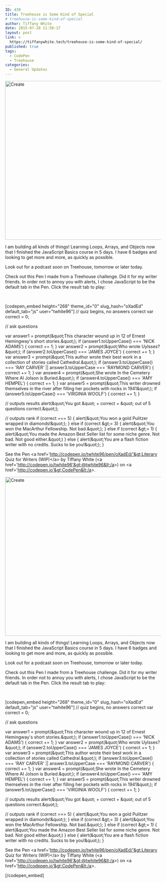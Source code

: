 ```yaml
---
ID: 439
title: Treehouse is Some Kind of Special
# treehouse-is-some-kind-of-special
author: Tiffany White
date: 2015-07-28 11:50:17
layout: post
link: >
  https://tiffanywhite.tech/treehouse-is-some-kind-of-special/
published: true
tags:
  - CodePen
  - Treehouse
categories:
  - General Updates
---
```



<img class=" aligncenter" src="https://helloburgh.me/wp-content/uploads/2015/07/wpid-Computer-design-elements-flat-vector-material.jpg" alt="Create" width="573" height="513" />

I am building all kinds of things! Learning Loops, Arrays, and Objects now that I finished the JavaScript Basics course in 5 days. I have 6 badges and looking to get more and more, as quickly as possible.

Look out for a podcast soon on Treehouse, tomorrow or later today.

Check out this Pen I made from a Treehouse challenge. Did it for my writer friends. In order not to annoy you with alerts, I chose JavaScript to be the default tab in the Pen. Click the result tab to play:

&nbsp;

[codepen_embed height="268" theme_id="0" slug_hash="oXadEd" default_tab="js" user="twhite96"]
// quiz begins, no answers correct
var correct = 0;

// ask questions

var answer1 = prompt(&amp;quot;This character wound up in 12 of Ernest Hemingway&#039;s short stories.&amp;quot;);
if (answer1.toUpperCase() === &#039;NICK ADAMS&#039;) {
correct += 1;
}
var answer2 = prompt(&amp;quot;Who wrote Uylsses?&amp;quot;);
if (answer2.toUpperCase() === &#039;JAMES JOYCE&#039;) {
correct += 1;
}
var answer3 = prompt(&amp;quot;This author wrote their best work in a collection of stories called Cathedral.&amp;quot;);
if (answer3.toUpperCase() === &#039;RAY CARVER&#039; || answer3.toUpperCase === &#039;RAYMOND CARVER&#039;) {
correct += 1;
}
var answer4 = prompt(&amp;quot;She wrote In the Cemetery Where Al Jolson is Buried.&amp;quot;);
if (answer4.toUpperCase() === &#039;AMY HEMPEL&#039;) {
correct += 1;
}
var answer5 = prompt(&amp;quot;This writer drowned themselves in the river after filling her pockets with rocks in 1941&amp;quot;);
if (answer5.toUpperCase() === &#039;VIRGINIA WOOLF&#039;) {
correct += 1;
}

// outputs results
alert(&amp;quot;You got &amp;quot; + correct + &amp;quot; out of 5 questions correct.&amp;quot;);

// outputs rank
if (correct === 5) {
alert(&amp;quot;You won a gold Pulitzer wrapped in diamonds!&amp;quot;);
} else if (correct &amp;gt;= 3) {
alert(&amp;quot;You won the MacArthur Fellowship. Not bad.&amp;quot;);
} else if (correct &amp;gt;= 1) {
alert(&amp;quot;You made the Amazon Best Seller list for some niche genre. Not bad. Not good either.&amp;quot;)
} else {
alert(&amp;quot;You are a flash fiction writer with no credits. Sucks to be you!&amp;quot;);
}

See the Pen &lt;a href='http://codepen.io/twhite96/pen/oXadEd/'&gt;Literary Quiz for Writers (WIP)&lt;/a&gt; by Tiffany White (&lt;a href='http://codepen.io/twhite96'&gt;@twhite96&lt;/a&gt;) on &lt;a href='http://codepen.io'&gt;CodePen&lt;/a&gt;.



<img class=" aligncenter" src="https://helloburgh.me/wp-content/uploads/2015/07/wpid-Computer-design-elements-flat-vector-material.jpg" alt="Create" width="573" height="513" />

I am building all kinds of things! Learning Loops, Arrays, and Objects now that I finished the JavaScript Basics course in 5 days. I have 6 badges and looking to get more and more, as quickly as possible.

Look out for a podcast soon on Treehouse, tomorrow or later today.

Check out this Pen I made from a Treehouse challenge. Did it for my writer friends. In order not to annoy you with alerts, I chose JavaScript to be the default tab in the Pen. Click the result tab to play:

&nbsp;

[codepen_embed height="268" theme_id="0" slug_hash="oXadEd" default_tab="js" user="twhite96"]
// quiz begins, no answers correct
var correct = 0;

// ask questions

var answer1 = prompt(&amp;quot;This character wound up in 12 of Ernest Hemingway&#039;s short stories.&amp;quot;);
if (answer1.toUpperCase() === &#039;NICK ADAMS&#039;) {
correct += 1;
}
var answer2 = prompt(&amp;quot;Who wrote Uylsses?&amp;quot;);
if (answer2.toUpperCase() === &#039;JAMES JOYCE&#039;) {
correct += 1;
}
var answer3 = prompt(&amp;quot;This author wrote their best work in a collection of stories called Cathedral.&amp;quot;);
if (answer3.toUpperCase() === &#039;RAY CARVER&#039; || answer3.toUpperCase === &#039;RAYMOND CARVER&#039;) {
correct += 1;
}
var answer4 = prompt(&amp;quot;She wrote In the Cemetery Where Al Jolson is Buried.&amp;quot;);
if (answer4.toUpperCase() === &#039;AMY HEMPEL&#039;) {
correct += 1;
}
var answer5 = prompt(&amp;quot;This writer drowned themselves in the river after filling her pockets with rocks in 1941&amp;quot;);
if (answer5.toUpperCase() === &#039;VIRGINIA WOOLF&#039;) {
correct += 1;
}

// outputs results
alert(&amp;quot;You got &amp;quot; + correct + &amp;quot; out of 5 questions correct.&amp;quot;);

// outputs rank
if (correct === 5) {
alert(&amp;quot;You won a gold Pulitzer wrapped in diamonds!&amp;quot;);
} else if (correct &amp;gt;= 3) {
alert(&amp;quot;You won the MacArthur Fellowship. Not bad.&amp;quot;);
} else if (correct &amp;gt;= 1) {
alert(&amp;quot;You made the Amazon Best Seller list for some niche genre. Not bad. Not good either.&amp;quot;)
} else {
alert(&amp;quot;You are a flash fiction writer with no credits. Sucks to be you!&amp;quot;);
}

See the Pen &lt;a href='http://codepen.io/twhite96/pen/oXadEd/'&gt;Literary Quiz for Writers (WIP)&lt;/a&gt; by Tiffany White (&lt;a href='http://codepen.io/twhite96'&gt;@twhite96&lt;/a&gt;) on &lt;a href='http://codepen.io'&gt;CodePen&lt;/a&gt;.




[/codepen_embed]